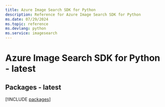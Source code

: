 ```yaml
---
title: Azure Image Search SDK for Python
description: Reference for Azure Image Search SDK for Python
ms.date: 07/29/2024
ms.topic: reference
ms.devlang: python
ms.service: imagesearch
---
```

# Azure Image Search SDK for Python - latest
## Packages - latest
[!INCLUDE [packages](image-search-index.md)]